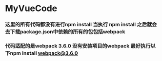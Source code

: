# MyVueCode
### 这里的所有代码都没有进行npm install 当执行 npm install 之后就会去下载package.json中依赖的所有的包包括webpack 
### 代码适配的是webpack 3.6.0  没有安装项目的webpack  最好执行以下npm install webpack@3.6.0
